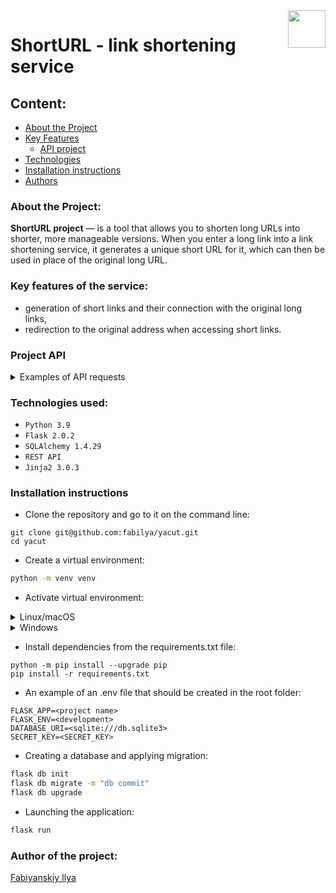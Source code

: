 <img src="https://github.com/fabilya/yacut/blob/master/yacut/static/img/logo.png?raw=true" align="right" height="60" />

# ShortURL - link shortening service
## Content:
- [About the Project](#о-проекте)
- [Key Features](#ключевые-возможности-сервиса)
  - [API project](#api-проекта)
- [Technologies](#используемые-технологии)
- [Installation instructions](#инструкции-по-установке)
- [Authors](#автор-проекта)

### About the Project:

<b>ShortURL project</b> — is a tool that allows you to shorten long URLs into shorter, more manageable versions. When you enter a long link into a link shortening service, it generates a unique short URL for it, which can then be used in place of the original long URL.

### Key features of the service:

- generation of short links and their connection with the original long links,
- redirection to the original address when accessing short links.

### Project API

<details><summary>Examples of API requests</summary>

- Generating a short link: 
    ```SQL
  POST /api/id/
    {
      'url': 'string',
      'custom_id': 'string'
    }
    ```

- Getting the original link using the specified short identifier:
    ```SQL
    GET /api/id/{short_id}/
    ```
</details>


### Technologies used:

- `Python 3.9`
- `Flask 2.0.2`
- `SQLAlchemy 1.4.29`
- `REST API`
- `Jinja2 3.0.3`



### Installation instructions
* Clone the repository and go to it on the command line:
```GitBash
git clone git@github.com:fabilya/yacut.git
cd yacut
```

* Create a virtual environment:
```Bash
python -m venv venv
```
* Activate virtual environment:
<details><summary>Linux/macOS</summary>

```Bash
source venv/bin/activate
```
</details>
<details><summary>Windows</summary>

```Bash
source venv/scripts/activate
```
</details>

* Install dependencies from the requirements.txt file:
```
python -m pip install --upgrade pip
pip install -r requirements.txt
```

* An example of an .env file that should be created in the root folder:
```dotenv
FLASK_APP=<project name>
FLASK_ENV=<development>
DATABASE_URI=<sqlite:///db.sqlite3>
SECRET_KEY=<SECRET_KEY>
```

* Creating a database and applying migration:
```Bash
flask db init
flask db migrate -m "db commit"
flask db upgrade
```

* Launching the application:
```Bash
flask run
```

### Author of the project:
[Fabiyanskiy Ilya](https://github.com/fabilya)


